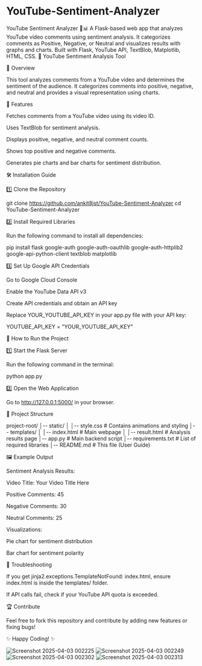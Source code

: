 # YouTube-Sentiment-Analyzer
YouTube Sentiment Analyzer 🎥📊 A Flask-based web app that analyzes YouTube video comments using sentiment analysis. It categorizes comments as Positive, Negative, or Neutral and visualizes results with graphs and charts. Built with Flask, YouTube API, TextBlob, Matplotlib, HTML, CSS. 🚀
YouTube Sentiment Analysis Tool

📌 Overview

This tool analyzes comments from a YouTube video and determines the sentiment of the audience. It categorizes comments into positive, negative, and neutral and provides a visual representation using charts.

🚀 Features

Fetches comments from a YouTube video using its video ID.

Uses TextBlob for sentiment analysis.

Displays positive, negative, and neutral comment counts.

Shows top positive and negative comments.

Generates pie charts and bar charts for sentiment distribution.

🛠️ Installation Guide

1️⃣ Clone the Repository

git clone https://github.com/ankit8jst/YouTube-Sentiment-Analyzer
cd YouTube-Sentiment-Analyzer

2️⃣ Install Required Libraries

Run the following command to install all dependencies:

pip install flask google-auth google-auth-oauthlib google-auth-httplib2 google-api-python-client textblob matplotlib

3️⃣ Set Up Google API Credentials

Go to Google Cloud Console

Enable the YouTube Data API v3

Create API credentials and obtain an API key

Replace YOUR_YOUTUBE_API_KEY in your app.py file with your API key:

YOUTUBE_API_KEY = "YOUR_YOUTUBE_API_KEY"

🎯 How to Run the Project

1️⃣ Start the Flask Server

Run the following command in the terminal:

python app.py

2️⃣ Open the Web Application

Go to http://127.0.0.1:5000/ in your browser.

📂 Project Structure

project-root/
│-- static/
│   │-- style.css  # Contains animations and styling
│-- templates/
│   │-- index.html  # Main webpage
│   │-- result.html  # Analysis results page
│-- app.py  # Main backend script
│-- requirements.txt  # List of required libraries
│-- README.md  # This file (User Guide)

🖼️ Example Output

Sentiment Analysis Results:

Video Title: Your Video Title Here

Positive Comments: 45

Negative Comments: 30

Neutral Comments: 25

Visualizations:

Pie chart for sentiment distribution

Bar chart for sentiment polarity

📌 Troubleshooting

If you get jinja2.exceptions.TemplateNotFound: index.html, ensure index.html is inside the templates/ folder.

If API calls fail, check if your YouTube API quota is exceeded.

🏆 Contribute

Feel free to fork this repository and contribute by adding new features or fixing bugs!

✨ Happy Coding! ✨

![Screenshot 2025-04-03 002225](https://github.com/user-attachments/assets/b22b461a-2f37-41f5-82af-266176f3e76b)
![Screenshot 2025-04-03 002249](https://github.com/user-attachments/assets/fbebc12c-270b-4e97-a805-2fbcf960e898)
![Screenshot 2025-04-03 002302](https://github.com/user-attachments/assets/7d0a7358-8eda-4dd1-8930-1d28deb92f19)
![Screenshot 2025-04-03 002313](https://github.com/user-attachments/assets/a90f246c-0088-473a-a9db-1a11c34d14f4)







